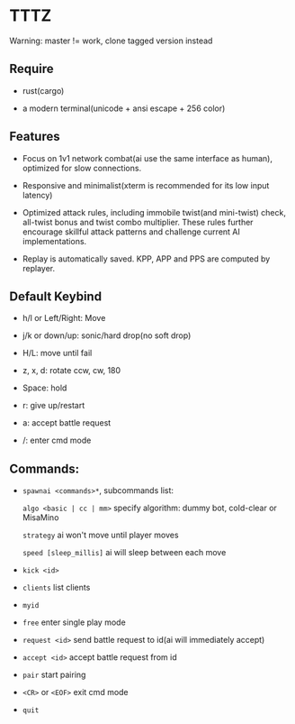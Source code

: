 # TTTZ

Warning: master != work, clone tagged version instead

## Require

* rust(cargo)

* a modern terminal(unicode + ansi escape + 256 color)

## Features

* Focus on 1v1 network combat(ai use the same interface as human),
optimized for slow connections.

* Responsive and minimalist(xterm is recommended for its low input latency)

* Optimized attack rules, including
immobile twist(and mini-twist) check, all-twist bonus and twist combo multiplier.
These rules further encourage skillful attack patterns and challenge current AI implementations.

* Replay is automatically saved. KPP, APP and PPS are computed by replayer.

## Default Keybind

* h/l or Left/Right: Move

* j/k or down/up: sonic/hard drop(no soft drop)

* H/L: move until fail

* z, x, d: rotate ccw, cw, 180

* Space: hold

* r: give up/restart

* a: accept battle request

* /: enter cmd mode

## Commands:

* `spawnai <commands>*`, subcommands list:

	`algo <basic | cc | mm>` specify algorithm: dummy bot, cold-clear or MisaMino

	`strategy` ai won't move until player moves

	`speed [sleep_millis]` ai will sleep between each move

* `kick <id>`

* `clients` list clients

* `myid`

* `free` enter single play mode

* `request <id>` send battle request to id(ai will immediately accept)

* `accept <id>` accept battle request from id

* `pair` start pairing

* `<CR>` or `<EOF>` exit cmd mode

* `quit`
